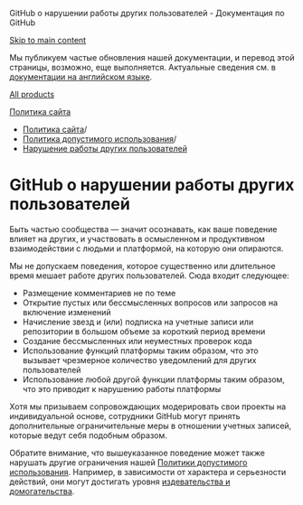GitHub о нарушении работы других пользователей - Документация по GitHub

[Skip to main content](#main-content)

Мы публикуем частые обновления нашей документации, и перевод этой страницы, возможно, еще выполняется. Актуальные сведения см. в [документации на английском языке](/en).

[All products](/ru)

[Политика сайта](/ru/site-policy)

* [Политика сайта](/ru/site-policy)/
* [Политика допустимого использования](/ru/site-policy/acceptable-use-policies)/
* [Нарушение работы других пользователей](/ru/site-policy/acceptable-use-policies/github-disrupting-the-experience-of-other-users)

GitHub о нарушении работы других пользователей
==========

Быть частью сообщества — значит осознавать, как ваше поведение влияет на других, и участвовать в осмысленном и продуктивном взаимодействии с людьми и платформой, на которую они опираются.

Мы не допускаем поведения, которое существенно или длительное время мешает работе других пользователей. Сюда входит следующее:

* Размещение комментариев не по теме
* Открытие пустых или бессмысленных вопросов или запросов на включение изменений
* Начисление звезд и (или) подписка на учетные записи или репозитории в большом объеме за короткий период времени
* Создание бессмысленных или неуместных проверок кода
* Использование функций платформы таким образом, что это вызывает чрезмерное количество уведомлений для других пользователей
* Использование любой другой функции платформы таким образом, что это приводит к нарушению работы платформы

Хотя мы призываем сопровождающих модерировать свои проекты на индивидуальной основе, сотрудники GitHub могут принять дополнительные ограничительные меры в отношении учетных записей, которые ведут себя подобным образом.

Обратите внимание, что вышеуказанное поведение может также нарушать другие ограничения нашей [Политики допустимого использования](/ru/site-policy/acceptable-use-policies/github-acceptable-use-policies). Например, в зависимости от характера и серьезности действий, они могут достигать уровня [издевательства и домогательства](/ru/site-policy/acceptable-use-policies/github-bullying-and-harassment).
